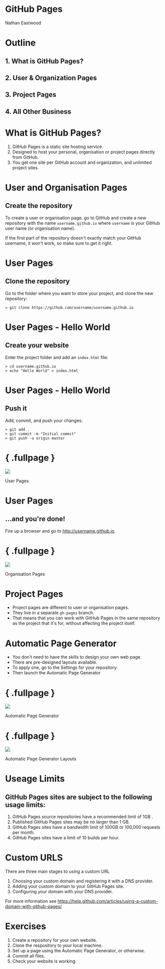# GitHub Pages
Nathan Eastwood  

# Outline



## 1. What is GitHub Pages?
## 2. User & Organization Pages
## 3. Project Pages
## 4. All Other Business

# What is GitHub Pages?

1. GitHub Pages is a static site hosting service.
2. Designed to host your personal, organisation or project pages directly from GitHub.
3. You get one site per GitHub account and organization, and unlimited project sites.

# User and Organisation Pages
## Create the repository

To create a user or organisation page, go to GitHub and create a new repository with the name `username.github.io` where `username` is your GitHub user name (or organisation name).

If the first part of the repository doesn't exactly match your GitHub username, it won't work, so make sure to get it right.

# User Pages
## Clone the repository

Go to the folder where you want to store your project, and clone the new repository:

```
> git clone https://github.com/username/username.github.io
```

# User Pages - Hello World
## Create your website

Enter the project folder and add an `index.html` file:

```
> cd username.github.io
> echo "Hello World" > index.html
```

# User Pages - Hello World
## Push it

Add, commit, and push your changes:

```
> git add .
> git commit -m "Initial commit"
> git push -u origin master
```

# { .fullpage }
<img class="cover gh" src="images/repo-nathan-eastwood.png">
<p class="subtitle subtitletop">User Pages</p>

# User Pages
## ...and you're done!

Fire up a browser and go to http://username.github.io.

# { .fullpage }
<img class="cover gh" src="images/repo-mango-solutions.png">
<p class="subtitle subtitletop">Organisation Pages</p>

# Project Pages
* Project pages are different to user or organisation pages.
* They live in a separate `gh-pages` branch.
* That means that you can work with GitHub Pages in the same repository as the project that it's for, without affecting the project itself.

# Automatic Page Generator
* You don't need to have the skills to design your own web page.
* There are pre-designed layouts available.
* To apply one, go to the Settings for your repository.
* Then launch the Automatic Page Generator

# { .fullpage }
<img class="cover gh" src="images/site-generator.png">
<p class="subtitle subtitletop">Automatic Page Generator</p>

# { .fullpage }
<img class="cover gh" src="images/site-generator-layouts.png">
<p class="subtitle subtitletop">Automatic Page Generator Layouts</p>

# Useage Limits

## GitHub Pages sites are subject to the following usage limits:

1. GitHub Pages source repositories have a recommended limit of 1GB .
2. Published GitHub Pages sites may be no larger than 1 GB.
3. GitHub Pages sites have a bandwidth limit of 100GB or 100,000 requests per month.
4. GitHub Pages sites have a limit of 10 builds per hour.

# Custom URLS
There are three main stages to using a custom URL

1. Choosing your custom domain and registering it with a DNS provider.
2. Adding your custom domain to your GitHub Pages site.
3. Configuring your domain with your DNS provider.

For more information see https://help.github.com/articles/using-a-custom-domain-with-github-pages/

# Exercises
1. Create a repository for your own website.
2. Clone the respository to your local machine.
3. Set up a page using the Automatic Page Generator, or otherwise.
4. Commit all files.
5. Check your website is working.
